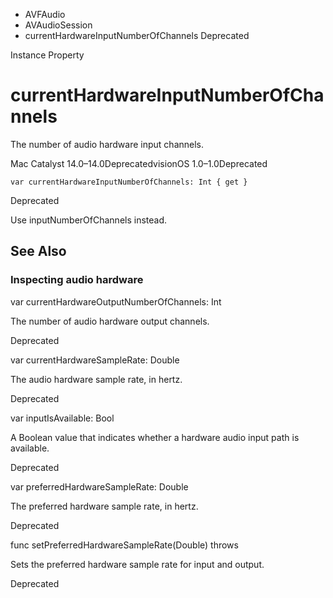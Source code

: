 

- AVFAudio
- AVAudioSession
-  currentHardwareInputNumberOfChannels Deprecated

Instance Property

# currentHardwareInputNumberOfChannels

The number of audio hardware input channels.

Mac Catalyst 14.0–14.0DeprecatedvisionOS 1.0–1.0Deprecated

``` source
var currentHardwareInputNumberOfChannels: Int { get }
```

Deprecated

Use inputNumberOfChannels instead.

## See Also

### Inspecting audio hardware

var currentHardwareOutputNumberOfChannels: Int

The number of audio hardware output channels.

Deprecated

var currentHardwareSampleRate: Double

The audio hardware sample rate, in hertz.

Deprecated

var inputIsAvailable: Bool

A Boolean value that indicates whether a hardware audio input path is available.

Deprecated

var preferredHardwareSampleRate: Double

The preferred hardware sample rate, in hertz.

Deprecated

func setPreferredHardwareSampleRate(Double) throws

Sets the preferred hardware sample rate for input and output.

Deprecated


